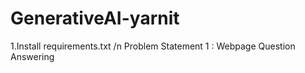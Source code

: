 # GenerativeAI-yarnit
1.Install requirements.txt /n
Problem Statement 1 : Webpage Question Answering

